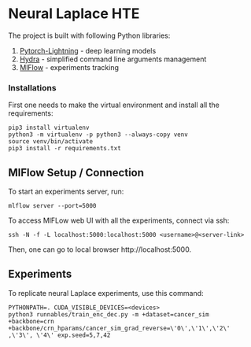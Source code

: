 Neural Laplace HTE
==============================


The project is built with following Python libraries:
1. [Pytorch-Lightning](https://pytorch-lightning.readthedocs.io/en/latest/) - deep learning models
2. [Hydra](https://hydra.cc/docs/intro/) - simplified command line arguments management
3. [MlFlow](https://mlflow.org/) - experiments tracking

### Installations
First one needs to make the virtual environment and install all the requirements:
```console
pip3 install virtualenv
python3 -m virtualenv -p python3 --always-copy venv
source venv/bin/activate
pip3 install -r requirements.txt
```

## MlFlow Setup / Connection
To start an experiments server, run: 

`mlflow server --port=5000`

To access MlFLow web UI with all the experiments, connect via ssh:

`ssh -N -f -L localhost:5000:localhost:5000 <username>@<server-link>`

Then, one can go to local browser http://localhost:5000.

## Experiments
To replicate neural Laplace experiments, use this command:
```console
PYTHONPATH=. CUDA_VISIBLE_DEVICES=<devices> 
python3 runnables/train_enc_dec.py -m +dataset=cancer_sim +backbone=crn +backbone/crn_hparams/cancer_sim_grad_reverse=\'0\',\'1\',\'2\' ,\'3\', \'4\' exp.seed=5,7,42
```
